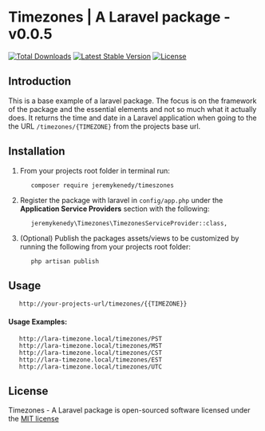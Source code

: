 # Timezones | A Laravel package - v0.0.5

[![Total Downloads](https://poser.pugx.org/jeremykenedy/timezones/d/total.svg)](https://packagist.org/packages/jeremykenedy/timezones)
[![Latest Stable Version](https://poser.pugx.org/jeremykenedy/timezones/v/stable.svg)](https://packagist.org/packages/jeremykenedy/timezones)
[![License](https://poser.pugx.org/jeremykenedy/timezones/license.svg)](https://packagist.org/packages/jeremykenedy/timezones)

## Introduction

This is a base example of a laravel package. The focus is on the framework of the package and the essential elements and not so much what it actually does. It returns the time and date in a Laravel application when going to the the URL `/timezones/{TIMEZONE}` from the projects base url.

## Installation

1. From your projects root folder in terminal run:

   ```
      composer require jeremykenedy/timeszones
   ```

2. Register the package with laravel in `config/app.php` under the **Application Service Providers** section with the following:

   ```
      jeremykenedy\Timezones\TimezonesServiceProvider::class,
   ```

3. (Optional) Publish the packages assets/views to be customized by running the following from your projects root folder:

   ```
      php artisan publish
   ```

## Usage

```
   http://your-projects-url/timezones/{{TIMEZONE}}
```

#### Usage Examples:

```
   http://lara-timezone.local/timezones/PST
   http://lara-timezone.local/timezones/MST
   http://lara-timezone.local/timezones/CST
   http://lara-timezone.local/timezones/EST
   http://lara-timezone.local/timezones/UTC
```

## License

Timezones - A Laravel package is open-sourced software licensed under the [MIT license](http://opensource.org/licenses/MIT)

